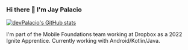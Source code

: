 ### Hi there 👋 I'm Jay Palacio
<!--- <img src="/160112-G-GV559-576.jpeg" height=195> -->
[![devPalacio's GitHub stats](https://github-readme-stats.vercel.app/api?username=devPalacio&count_private=true&show_icons=true&theme=gruvbox)](https://github.com/anuraghazra/github-readme-stats)

I'm part of the Mobile Foundations team working at Dropbox as a 2022 Ignite Apprentice. Currently working with Android/Kotlin/Java.

<!--
**devPalacio/devPalacio** is a ✨ _special_ ✨ repository because its `README.md` (this file) appears on your GitHub profile.

Here are some ideas to get you started:

- 🔭 I’m currently working on ...
- 🌱 I’m currently learning ...
- 👯 I’m looking to collaborate on ...
- 🤔 I’m looking for help with ...
- 💬 Ask me about ...
- 📫 How to reach me: ...
- 😄 Pronouns: ...
- ⚡ Fun fact: ...
-->

